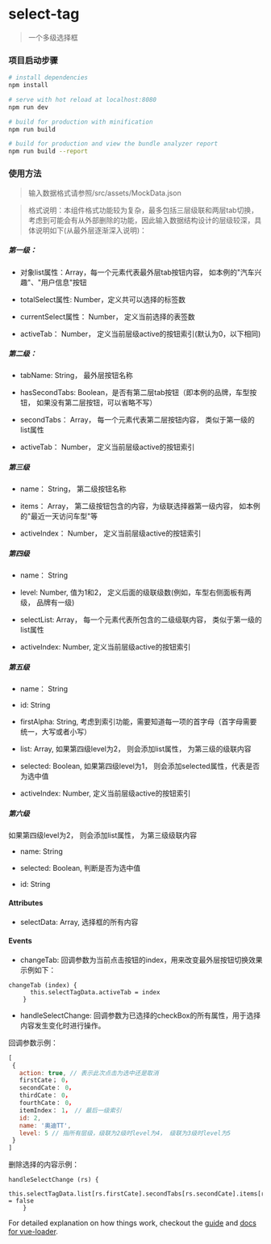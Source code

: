 # select-tag

> 一个多级选择框

### 项目启动步骤

``` bash
# install dependencies
npm install

# serve with hot reload at localhost:8080
npm run dev

# build for production with minification
npm run build

# build for production and view the bundle analyzer report
npm run build --report
```

### 使用方法
> 输入数据格式请参照/src/assets/MockData.json

> 格式说明：本组件格式功能较为复杂，最多包括三层级联和两层tab切换，考虑到可能会有从外部删除的功能，因此输入数据结构设计的层级较深，具体说明如下(从最外层逐渐深入说明)：

##### 第一级：
- 对象list属性：Array，每一个元素代表最外层tab按钮内容， 如本例的"汽车兴趣"、"用户信息"按钮

- totalSelect属性: Number，定义共可以选择的标签数

- currentSelect属性： Number， 定义当前选择的表签数

- activeTab： Number， 定义当前层级active的按钮索引(默认为0，以下相同)

##### 第二级：
- tabName: String， 最外层按钮名称

- hasSecondTabs: Boolean，是否有第二层tab按钮（即本例的品牌，车型按钮， 如果没有第二层按钮，可以省略不写）

- secondTabs： Array， 每一个元素代表第二层按钮内容， 类似于第一级的list属性

- activeTab：  Number， 定义当前层级active的按钮索引

##### 第三级
- name： String， 第二级按钮名称

- items： Array， 第二级按钮包含的内容，为级联选择器第一级内容， 如本例的"最近一天访问车型"等

- activeIndex： Number， 定义当前层级active的按钮索引

##### 第四级
- name： String

- level: Number, 值为1和2， 定义后面的级联级数(例如，车型右侧面板有两级， 品牌有一级)

- selectList: Array， 每一个元素代表所包含的二级级联内容， 类似于第一级的list属性

- activeIndex: Number, 定义当前层级active的按钮索引

##### 第五级
- name： String

- id: String

- firstAlpha: String, 考虑到索引功能，需要知道每一项的首字母（首字母需要统一，大写或者小写）

- list: Array, 如果第四级level为2， 则会添加list属性， 为第三级的级联内容

- selected: Boolean, 如果第四级level为1， 则会添加selected属性，代表是否为选中值

- activeIndex: Number, 定义当前层级active的按钮索引 

##### 第六级
如果第四级level为2， 则会添加list属性， 为第三级级联内容

- name: String

- selected: Boolean, 判断是否为选中值

- id: String

#### Attributes
- selectData: Array, 选择框的所有内容

#### Events
- changeTab: 回调参数为当前点击按钮的index，用来改变最外层按钮切换效果 示例如下：
```vuejs
changeTab (index) {
      this.selectTagData.activeTab = index
    }
```
- handleSelectChange: 回调参数为已选择的checkBox的所有属性，用于选择内容发生变化时进行操作。

回调参数示例：
 ```javascript
[
  {
    action: true, // 表示此次点击为选中还是取消
    firstCate； 0，
    secondCate： 0，
    thirdCate： 0， 
    fourthCate： 0，
    itemIndex： 1， // 最后一级索引
    id: 2,
    name: '奥迪TT',
    level: 5 // 指所有层级，级联为2级时level为4， 级联为3级时level为5
  }
]
```
删除选择的内容示例：
```vuejs
handleSelectChange (rs) {
      this.selectTagData.list[rs.firstCate].secondTabs[rs.secondCate].items[rs.thirdCate].selectList[rs.fourthCate].list[rs.itemIndex].selected = false
    }
```





For detailed explanation on how things work, checkout the [guide](http://vuejs-templates.github.io/webpack/) and [docs for vue-loader](http://vuejs.github.io/vue-loader).
